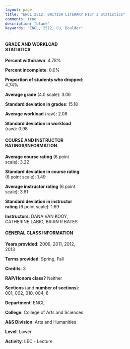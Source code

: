 ```yaml
---
layout: page
title: "ENGL 2512: BRITISH LITERARY HIST 2 Statistics"
comments: true
description: "blank"
keywords: "ENGL, 2512, CU, Boulder"
--- 
```

<head>
<script src="https://ajax.googleapis.com/ajax/libs/jquery/2.1.3/jquery.min.js"></script>
<script src="https://dl.dropboxusercontent.com/s/pc42nxpaw1ea4o9/highcharts.js?dl=0"></script>
<!-- <script src="../assets/js/highcharts.js"></script> -->
<style type="text/css">@font-face {
	font-family: "Bebas Neue";
	src: url(https://www.filehosting.org/file/details/544349/BebasNeue%20Regular.otf) format("opentype");
	}
	h1.Bebas { 
		font-family: "Bebas Neue", Verdana, Tahoma;
	}
</style>
</head>
<body>
	<div id="container" style="float: right; width: 45%; height: 88%; margin-left: 2.5%; margin-right: 2.5%;"></div>
	<script language="JavaScript">
		$(document).ready(function() {
		var chart = {type: 'column'};
		var title = {text: 'Grade Distribution'};
		var xAxis = {categories: ['A','B','C','D','F'],crosshair: true};
		var yAxis = {min: 0,title: {text: 'Percentage'}};
		var tooltip = {headerFormat: '<center><b><span style="font-size:20px">{point.key}</span></b></center>',
		               pointFormat: '<td style="padding:0"><b>{point.y:.1f}%</b></td>',
		               footerFormat: '</table>',shared: true,useHTML: true};
		var plotOptions = {column: {pointPadding: 0.0,borderWidth: 0}};  
		var credits = {enabled: false};var series= [{name: 'Percent',data: [34.33,48.76,13.43,0.5,2.99,]}];
		var json = {};
		json.chart = chart;
		json.title = title;
		json.tooltip = tooltip;
		json.xAxis = xAxis;
		json.yAxis = yAxis;  
		json.series = series;
		json.plotOptions = plotOptions;  
		json.credits = credits;
		$('#container').highcharts(json);
	});
	</script>
</body>
			   
#### GRADE AND WORKLOAD STATISTICS

**Percent withdrawn**: 4.78%

**Percent incomplete**: 0.0%

**Proportion of students who dropped**: 4.74%

**Average grade** (4.0 scale): 3.06

**Standard deviation in grades**: 15.18

**Average workload** (raw): 2.08

**Standard deviation in workload** (raw): 0.98

#### COURSE AND INSTRUCTOR RATINGS/INFORMATION

**Average course rating** (6 point scale): 3.22

**Standard deviation in course rating** (6 point scale): 1.49

**Average instructor rating** (6 point scale): 3.61

**Standard deviation in instructor rating** (6 point scale): 1.69

**Instructors**: DANA VAN KOOY, CATHERINE LABIO, BRIAN R BATES

#### GENERAL CLASS INFORMATION

**Years provided**: 2009, 2011, 2012, 2013

**Terms provided**: Spring, Fall

**Credits**: 3

**RAP/Honors class?** Neither

**Sections** (and **number of sections**): 001, 002, 010, 004, 6

**Department**: ENGL

**College**: College of Arts and Sciences

**A&S Division**: Arts and Humanities

**Level**: Lower

**Activity**: LEC - Lecture